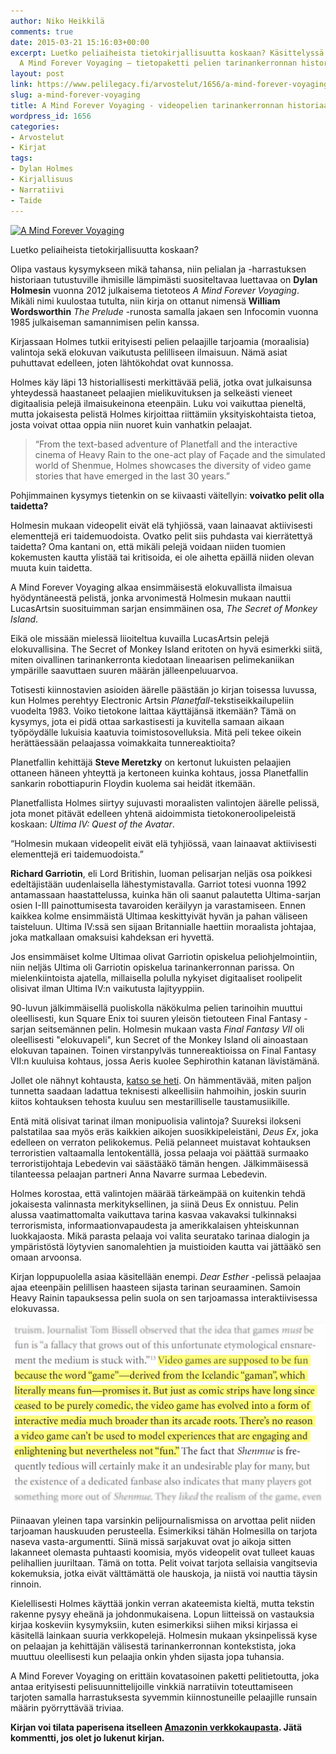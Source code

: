 ```yaml
---
author: Niko Heikkilä
comments: true
date: 2015-03-21 15:16:03+00:00
excerpt: Luetko peliaiheista tietokirjallisuutta koskaan? Käsittelyssä Dylan Holmesin
  A Mind Forever Voyaging – tietopaketti pelien tarinankerronnan historiaan.
layout: post
link: https://www.pelilegacy.fi/arvostelut/1656/a-mind-forever-voyaging
slug: a-mind-forever-voyaging
title: A Mind Forever Voyaging - videopelien tarinankerronnan historiaa
wordpress_id: 1656
categories:
- Arvostelut
- Kirjat
tags:
- Dylan Holmes
- Kirjallisuus
- Narratiivi
- Taide
---
```


[![A Mind Forever Voyaging](/uploads/2015/03/a_mind_forever_voyaging-201x300.jpg)](/uploads/2015/03/a_mind_forever_voyaging.jpg)



Luetko peliaiheista tietokirjallisuutta koskaan?

Olipa vastaus kysymykseen mikä tahansa, niin pelialan ja -harrastuksen historiaan tutustuville ihmisille lämpimästi suositeltavaa luettavaa on **Dylan Holmesin** vuonna 2012 julkaisema tietoteos _A Mind Forever Voyaging_. Mikäli nimi kuulostaa tutulta, niin kirja on ottanut nimensä **William Wordsworthin** _The Prelude_ -runosta samalla jakaen sen Infocomin vuonna 1985 julkaiseman samannimisen pelin kanssa.

Kirjassaan Holmes tutkii erityisesti pelien pelaajille tarjoamia (moraalisia) valintoja sekä elokuvan vaikutusta pelilliseen ilmaisuun. Nämä asiat puhuttavat edelleen, joten lähtökohdat ovat kunnossa.

Holmes käy läpi 13 historiallisesti merkittävää peliä, jotka ovat julkaisunsa yhteydessä haastaneet pelaajien mielikuvituksen ja selkeästi vieneet digitaalisia pelejä ilmaisukeinona eteenpäin. Luku voi vaikuttaa pieneltä, mutta jokaisesta pelistä Holmes kirjoittaa riittämiin yksityiskohtaista tietoa, josta voivat ottaa oppia niin nuoret kuin vanhatkin pelaajat.



<blockquote>“From the text-based adventure of Planetfall and the interactive cinema of Heavy Rain to the one-act play of Façade and the simulated world of Shenmue, Holmes showcases the diversity of video game stories that have emerged in the last 30 years.”</blockquote>



Pohjimmainen kysymys tietenkin on se kiivaasti väitellyin: **voivatko pelit olla taidetta?**

Holmesin mukaan videopelit eivät elä tyhjiössä, vaan lainaavat aktiivisesti elementtejä eri taidemuodoista. Ovatko pelit siis puhdasta vai kierrätettyä taidetta? Oma kantani on, että mikäli pelejä voidaan niiden tuomien kokemusten kautta ylistää tai kritisoida, ei ole aihetta epäillä niiden olevan muuta kuin taidetta.

A Mind Forever Voyaging alkaa ensimmäisestä elokuvallista ilmaisua hyödyntäneestä pelistä, jonka arvonimestä Holmesin mukaan nauttii LucasArtsin suosituimman sarjan ensimmäinen osa, _The Secret of Monkey Island_.

Eikä ole missään mielessä liioiteltua kuvailla LucasArtsin pelejä elokuvallisina. The Secret of Monkey Island eritoten on hyvä esimerkki siitä, miten oivallinen tarinankerronta kiedotaan lineaarisen pelimekaniikan ympärille saavuttaen suuren määrän jälleenpeluuarvoa.

Totisesti kiinnostavien asioiden äärelle päästään jo kirjan toisessa luvussa, kun Holmes perehtyy Electronic Artsin _Planetfall_-tekstiseikkailupeliin vuodelta 1983. Voiko tietokone laittaa käyttäjänsä itkemään? Tämä on kysymys, jota ei pidä ottaa sarkastisesti ja kuvitella samaan aikaan työpöydälle lukuisia kaatuvia toimistosovelluksia. Mitä peli tekee oikein herättäessään pelaajassa voimakkaita tunnereaktioita?

Planetfallin kehittäjä **Steve Meretzky** on kertonut lukuisten pelaajien ottaneen häneen yhteyttä ja kertoneen kuinka kohtaus, jossa Planetfallin sankarin robottiapurin Floydin kuolema sai heidät itkemään.

Planetfallista Holmes siirtyy sujuvasti moraalisten valintojen äärelle pelissä, jota monet pitävät edelleen yhtenä aidoimmista tietokoneroolipeleistä koskaan: _Ultima IV: Quest of the Avatar_.

<div class="pullquote">“Holmesin mukaan videopelit eivät elä tyhjiössä, vaan lainaavat aktiivisesti elementtejä eri taidemuodoista.”</div>

**Richard Garriotin**, eli Lord Britishin, luoman pelisarjan neljäs osa poikkesi edeltäjistään uudenlaisella lähestymistavalla. Garriot totesi vuonna 1992 antamassaan haastattelussa, kuinka hän oli saanut palautetta Ultima-sarjan osien I-III painottumisesta tavaroiden keräilyyn ja varastamiseen. Ennen kaikkea kolme ensimmäistä Ultimaa keskittyivät hyvän ja pahan väliseen taisteluun. Ultima IV:ssä sen sijaan Britannialle haettiin moraalista johtajaa, joka matkallaan omaksuisi kahdeksan eri hyvettä.

Jos ensimmäiset kolme Ultimaa olivat Garriotin opiskelua peliohjelmointiin, niin neljäs Ultima oli Garriotin opiskelua tarinankerronnan parissa. On mielenkiintoista ajatella, millaisella polulla nykyiset digitaaliset roolipelit olisivat ilman Ultima IV:n vaikutusta lajityyppiin.

90-luvun jälkimmäisellä puoliskolla näkökulma pelien tarinoihin muuttui oleellisesti, kun Square Enix toi suuren yleisön tietouteen Final Fantasy -sarjan seitsemännen pelin. Holmesin mukaan vasta _Final Fantasy VII_ oli oleellisesti "elokuvapeli", kun Secret of the Monkey Island oli ainoastaan elokuvan tapainen. Toinen virstanpylväs tunnereaktioissa on Final Fantasy VII:n kuuluisa kohtaus, jossa Aeris kuolee Sephirothin katanan lävistämänä.

Jollet ole nähnyt kohtausta, [katso se heti](https://www.youtube.com/watch?v=Wx3duFYCcho). On hämmentävää, miten paljon tunnetta saadaan ladattua teknisesti alkeellisiin hahmoihin, joskin suurin kiitos kohtauksen tehosta kuuluu sen mestarilliselle taustamusiikille.

Entä mitä olisivat tarinat ilman monipuolisia valintoja? Suureksi ilokseni palstatilaa saa myös eräs kaikkien aikojen suosikkipeleistäni, _Deus Ex_, joka edelleen on verraton pelikokemus. Peliä pelanneet muistavat kohtauksen terroristien valtaamalla lentokentällä, jossa pelaaja voi päättää surmaako terroristijohtaja Lebedevin vai säästääkö tämän hengen. Jälkimmäisessä tilanteessa pelaajan partneri Anna Navarre surmaa Lebedevin.

Holmes korostaa, että valintojen määrää tärkeämpää on kuitenkin tehdä jokaisesta valinnasta merkityksellinen, ja siinä Deus Ex onnistuu. Pelin alussa vaatimattomalta vaikuttava tarina kasvaa vakavaksi tulkinnaksi terrorismista, informaationvapaudesta ja amerikkalaisen yhteiskunnan luokkajaosta. Mikä parasta pelaaja voi valita seuratako tarinaa dialogin ja ympäristöstä löytyvien sanomalehtien ja muistioiden kautta vai jättääkö sen omaan arvoonsa.

Kirjan loppupuolella asiaa käsitellään enempi. _Dear Esther_ -pelissä pelaajaa ajaa eteenpäin pelillisen haasteen sijasta tarinan seuraaminen. Samoin Heavy Rainin tapauksessa pelin suola on sen tarjoamassa interaktiivisessa elokuvassa.

[![Hauskuus ja videopelit](/uploads/2015/03/fun_and_games.png)](/uploads/2015/03/fun_and_games.png)

Piinaavan yleinen tapa varsinkin pelijournalismissa on arvottaa pelit niiden tarjoaman hauskuuden perusteella. Esimerkiksi tähän Holmesilla on tarjota naseva vasta-argumentti. Siinä missä sarjakuvat ovat jo aikoja sitten lakanneet olemasta puhtaasti koomisia, myös videopelit ovat tulleet kauas pelihallien juuriltaan. Tämä on totta. Pelit voivat tarjota sellaisia vangitsevia kokemuksia, jotka eivät välttämättä ole hauskoja, ja niistä voi nauttia täysin rinnoin.

Kielellisesti Holmes käyttää jonkin verran akateemista kieltä, mutta tekstin rakenne pysyy eheänä ja johdonmukaisena. Lopun liitteissä on vastauksia kirjaa koskeviin kysymyksiin, kuten esimerkiksi siihen miksi kirjassa ei käsitellä lainkaan suuria verkkopelejä. Holmesin mukaan yksinpelissä kyse on pelaajan ja kehittäjän välisestä tarinankerronnan kontekstista, joka muuttuu oleellisesti kun pelaajia onkin yhden sijasta jopa tuhansia.

A Mind Forever Voyaging on erittäin kovatasoinen paketti pelitietoutta, joka antaa erityisesti pelisuunnittelijoille vinkkiä narratiivin toteuttamiseen tarjoten samalla harrastuksesta syvemmin kiinnostuneille pelaajille runsain määrin pyörryttävää triviaa.

**Kirjan voi tilata paperisena itselleen [Amazonin verkkokaupasta](http://www.amazon.com/Mind-Forever-Voyaging-History-Storytelling/dp/1480005754). Jätä kommentti, jos olet jo lukenut kirjan.**
